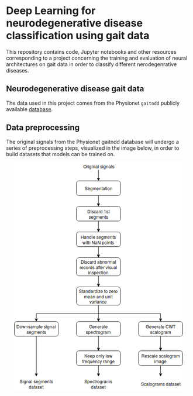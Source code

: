# Deep Learning for neurodegenerative disease classification using gait data

This repository contains code, Jupyter notebooks and other resources corresponding to a project concerning the training and evaluation of neural architectures on gait data in order to classify different nerodegenrative diseases.

## Neurodegenerative disease gait data

The data used in this project comes from the Physionet ```gaitndd``` publicly available [database](https://physionet.org/physiobank/database/gaitndd/).

## Data preprocessing

The original signals from the Physionet gaitndd database will undergo a series of preprocessing steps, visualized in the image below, in order to build datasets that models can be trained on.

<div style="text-align:center"><img src ="resources/data_preprocessing.png" /></div>

